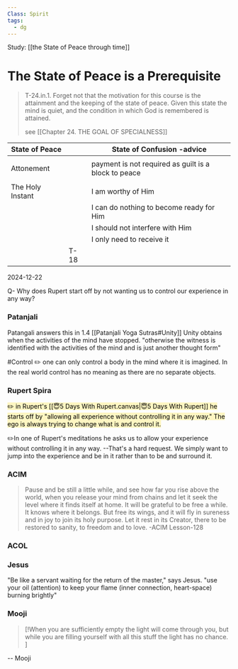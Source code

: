 ```yaml
---
Class: Spirit
tags:
  - dg
---
```


Study: [[the State of Peace through time]]
# The State of Peace is a Prerequisite


>T-24.in.1. Forget not that the motivation for this course is the attainment and the keeping of the state of peace. Given this state the mind is quiet, and the condition in which God is remembered is attained. 
>
>see [[Chapter 24. THE GOAL OF SPECIALNESS]]



| State of Peace   |      | State of Confusion -advice                           |
| ---------------- | ---- | ---------------------------------------------------- |
|                  |      |                                                      |
| Attonement       |      | payment is not required as guilt is a block to peace |
|                  |      |                                                      |
| The Holy Instant |      | I am worthy of Him                                   |
|                  |      | I can do nothing to become ready for Him             |
|                  |      | I should not interfere with Him                      |
|                  |      | I only need to receive it                            |
|                  | T-18 |                                                      |








2024-12-22

Q- Why does Rupert start off by not wanting us to control our experience in any way? 

### Patanjali

Patangali answers this in 1.4 [[Patanjali Yoga Sutras#Unity]] Unity obtains when the activities of the mind have stopped. "otherwise the witness is identified with the activities of the mind and is just another thought form"

#Control
✏️ one can only control a body in the mind where it is imagined. In the real world control has no meaning as there are no separate objects.

### Rupert Spira

<mark style="background: #FFF3A3A6;">✏️ in Rupert's [[😇5 Days With Rupert.canvas|😇5 Days With Rupert]]
he starts off by "allowing all experience without controlling it in any way." The ego is always trying to change what is and control it.</mark>


✏️In one of Rupert's meditations he asks us to allow your experience without controlling it in any way. --That's a hard request. We simply want to jump into the experience and be in it rather than to be and surround it.



### ACIM

>Pause and be still a little while, and see how far you rise above the world, when you release your mind from chains and let it seek the level where it finds itself at home. It will be grateful to be free a while. It knows where it belongs. But free its wings, and it will fly in sureness and in joy to join its holy purpose. Let it rest in its Creator, there to be restored to sanity, to freedom and to love. -ACIM Lesson-128


### ACOL


### Jesus

"Be like a servant waiting for the return of the master," says Jesus.
"use your oil (attention) to keep your flame (inner connection, heart-space) burning brightly"

### Mooji


> [!When you are sufficiently empty the light will come through you, but while you are filling yourself with all this stuff the light has no chance. ]
> 
> 
-- Mooji


